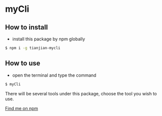 # myCli

## How to install

* install this package by npm globally
```bash
$ npm i -g tianjian-mycli
```

## How to use
* open the terminal and type the command
``` bash
$ myCli
```
There will be several tools under this package, choose the tool you wish to use.


[Find me on npm](https://www.npmjs.com/package/tianjian-mycli)


